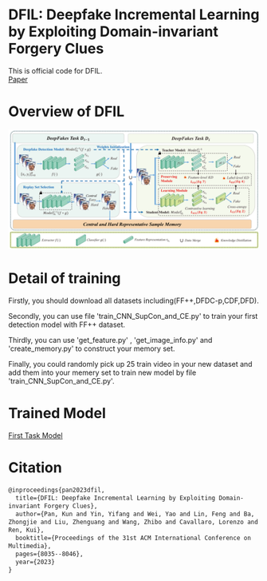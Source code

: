 # DFIL: Deepfake Incremental Learning by Exploiting Domain-invariant Forgery Clues
This is official code for DFIL.<br>
[Paper](https://arxiv.org/pdf/2309.09526.pdf)

# Overview of DFIL
![](https://github.com/DeepFakeIL/DFIL/blob/main/DFIL/img/overview.png)

# Detail of training
Firstly, you should download all datasets including(FF++,DFDC-p,CDF,DFD).<br>

Secondly, you can use file 'train_CNN_SupCon_and_CE.py' to train your first detection model with FF++ dataset.<br>

Thirdly, you can use 'get_feature.py' , 'get_image_info.py' and 'create_memory.py' to construct your memory set.<br>

Finally, you could randomly pick up 25 train video in your new dataset and add them into your memery set to train new model by file 'train_CNN_SupCon_and_CE.py'.<br>

# Trained Model
[First Task Model](https://drive.google.com/file/d/1tQls-XQsjDTEKMYrzC9mHJGAemQw9eOa/view?usp=drive_link)

# Citation
```
@inproceedings{pan2023dfil,
  title={DFIL: Deepfake Incremental Learning by Exploiting Domain-invariant Forgery Clues},
  author={Pan, Kun and Yin, Yifang and Wei, Yao and Lin, Feng and Ba, Zhongjie and Liu, Zhenguang and Wang, Zhibo and Cavallaro, Lorenzo and Ren, Kui},
  booktitle={Proceedings of the 31st ACM International Conference on Multimedia},
  pages={8035--8046},
  year={2023}
}
```
